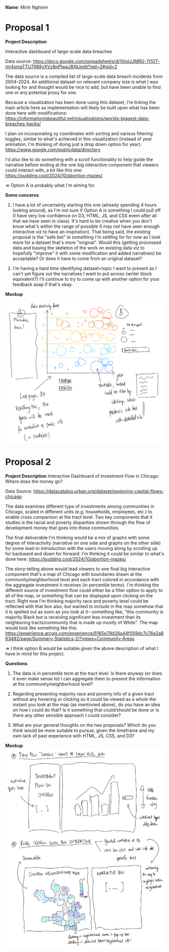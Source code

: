 **Name**: Minh Nghiem

# Proposal 1

**Project Description**

Interactive dashboard of large-scale data breaches

Data source: https://docs.google.com/spreadsheets/d/1i0oIJJMRG-7t1GT-mr4smaTTU7988yXVz8nPlwaJ8Xk/edit?gid=2#gid=2 

The data source is a compiled list of large-scale data breach incidents from 2004-2024. An additional dataset on relevant company size is what I was looking for and thought would be nice to add, but have been unable to find one or any potential proxy for one.

Because a visualization has been done using this dataset, I'm linking the main article here as implementation will likely be built upon what has been done here with modifications: https://informationisbeautiful.net/visualizations/worlds-biggest-data-breaches-hacks/ 

I plan on incorporating xy coordinates with sorting and various filtering toggles, similar to what's achieved in this visualization (instead of year animation, I'm thinking of doing just a drop down option for year): https://www.google.com/publicdata/directory 

I'd also like to do something with a scroll functionality to help guide the narrative before ending at the one big interactive component that viewers could interact with, a bit like this one: https://pudding.cool/2024/10/abortion-mazes/ 

=> Option A is probably what I'm aiming for.

**Some concerns**

1. I have a lot of uncertainty starting this one (already spending 4 hours looking around), as I'm not sure if Option A is something I could pull off (I have very low confidence on D3, HTML, JS, and CSS evem after all that we have seen in class). It's hard to be creative when you don't know what's within the range of possible (I may not have seen enough interactive viz to have an inspiration). That being said, the existing proposal is the "safe bet" ie something I'm settling for for now as I look more for a dataset that's more "original". Would this (getting processed data and basing the skeleton of the work on existing data viz to hopefully "improve" it with some modification and added narratives) be acceptable? Or does it have to come from an original dataset?

2. I'm having a hard time identifying dataset+topic I want to present as I can't yet figure out the narratives I want to put across (writer block equivalent?) I'll continue to try to come up with another option for your feedback asap if that's okay.

**Mockup**
![interactive_mockup](./scratch/interactive_mockup.jpg)

# Proposal 2

**Project Description**
Interactive Dashboard of Investment Flow in Chicago: Where does the money go?

Data Source: https://datacatalog.urban.org/dataset/exploring-capital-flows-chicago 

The data examines different type of investments among communities in Chicago, scaled in different units (e.g. households, employees, etc.) to enable cross comparison at the tract level. Two key components that it studies is the racial and poverty disparities shown through the flow of development money that goes into these communities.

The final deliverable I'm thinking would be a mix of graphs with some degree of interactivity (narrative on one side and graphs on the other side) for some lead-in introduction with the users moving along by scrolling up for backward and down for forward. I'm thinking it could be similar to what's done here: https://pudding.cool/2024/10/abortion-mazes/

The story-telling above would lead viewers to one final big interactive component that's a map of Chicago with boundaries drawn at the community/neighborhood level and each tract colored in accordance with the aggregate investment it receives (in percentile terms). I'm thinking the different source of investment flow could either be a filter option to apply to all of the map, or something that can be displayed upon clicking on the tract. Right now I'm thinking majority race and poverty level could be reflected with that box also, but wanted to include in the map somehow that it is spelled out as soon as you look at it--something like, "this community is majority Black but is receiving significant less investment than its neighboring tracts/community that is made up mostly of White". The map would look like something like this: https://experience.arcgis.com/experience/6165e79d28a44f059dc7c76e2a863492/page/Summary-Statistics-2/?views=Community-Areas

=> I think option B would be suitable given the above description of what I have in mind for this project.

**Questions**

1. The data is in percentile term at the tract level. Is there anyway (or does it even make sense to) I can aggregate them to present the information at the community/neighborhood level?

2. Regarding presenting majority race and poverty info of a given tract without any hovering or clicking so it could be viewed as a whole the instant you look at the map (as mentioned above), do you have an idea on how I could do that? Is it something that could/should be done or is there any other sensible approach I could consider?

3. What are your general thoughts on the two proposals? Which do you think would be more suitable to pursue, given the timeframe and my own lack of past experience with HTML, JS, CSS, and D3?

**Mockup**
![interactive_mockup_2](./scratch/interactive_mockup_2.jpg)